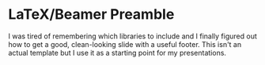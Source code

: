 # LaTeX/Beamer Preamble
I was tired of remembering which libraries to include and I finally figured out how to get a good, clean-looking slide with a useful footer. This isn't an actual template but I use it as a starting point for my presentations. 
